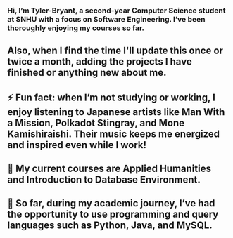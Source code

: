 ### Hi, I’m Tyler-Bryant, a second-year Computer Science student at SNHU with a focus on Software Engineering. I’ve been thoroughly enjoying my courses so far.


## Also, when I find the time I'll update this once or twice a month, adding the projects I have finished or anything new about me.
## ⚡ Fun fact: when I’m not studying or working, I enjoy listening to Japanese artists like Man With a Mission, Polkadot Stingray, and Mone Kamishiraishi. Their music keeps me energized and inspired even while I work!
## 🔭 My current courses are Applied Humanities and Introduction to Database Environment.
## 🌱 So far, during my academic journey, I’ve had the opportunity to use programming and query languages such as Python, Java, and MySQL.


<!--
**AManiacalJester/AManiacalJester** is a ✨ _special_ ✨ repository because its `README.md` (this file) appears on your GitHub profile.

Here are some ideas to get you started:

- 🌱 I’m currently learning ...
- 👯 I’m looking to collaborate on ...
- 🤔 I’m looking for help with ...
- 💬 Ask me about ...
## 📫
-->

